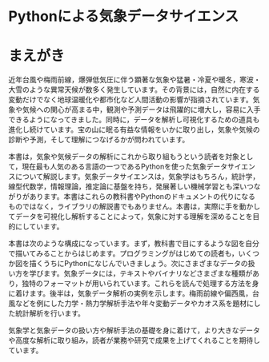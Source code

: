 # Pythonによる気象データサイエンス

# まえがき

近年台風や梅雨前線，爆弾低気圧に伴う顕著な気象や猛暑・冷夏や暖冬，寒波・大雪のような異常天候が数多く発生しています。その背景には，自然に内在する変動だけでなく地球温暖化や都市化など人間活動の影響が指摘されています。気象や気候への関心が高まる中，観測や予測データは飛躍的に増大し，容易に入手できるようになってきました。同時に，データを解析し可視化するための道具も進化し続けています。宝の山に眠る有益な情報をいかに取り出し，気象や気候の診断や予測，そして理解につなげるかが問われています。

本書は，気象や気候データの解析にこれから取り組もうという読者を対象として，現在最も人気のある言語の一つであるPythonを使った気象データサイエンスについて解説します。気象データサイエンスは，気象学はもちろん，統計学，線型代数学，情報理論，推定論に基盤を持ち，発展著しい機械学習とも深いつながりがあります。本書はこれらの教科書やPythonのドキュメントの代りになるものではなく，ライブラリの解説書でもありません。本書は，実際に手を動かしてデータを可視化し解析することによって，気象に対する理解を深めることを目的にしています。

本書は次のような構成になっています。まず，教科書で目にするような図を自分で描いてみることからはじめます。プログラミングがはじめての読者も，いくつか図を描くうちにPythonになじんでいきましょう。次にさまざまなデータの扱い方を学びます。気象データには，テキストやバイナリなどさまざまな種類があり，独特のフォーマットが用いられています。これらを読んで処理する方法を身に着けます。後半は，気象データ解析の実例を示します。梅雨前線や偏西風，台風などを例にした力学・熱力学解析手法や年々変動データやカオス系を題材にした統計解析を行います。

気象学と気象データの扱い方や解析手法の基礎を身に着けて，より大きなデータや高度な解析に取り組み，読者が業務や研究で成果を上げてくれることを期待しています。
